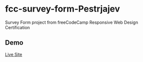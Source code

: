 # fcc-survey-form-Pestrjajev
Survey Form project from freeCodeCamp Responsive Web Design Certification
## Demo

[Live Site](https://visper17.github.io/fcc-survey-form-Pestrjajev/)
